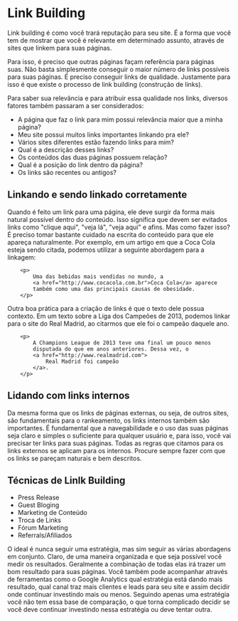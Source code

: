 # Link Building
Link building é como você trará reputação para seu site. É a forma que você tem de mostrar que você é relevante em determinado assunto, através de sites que linkem para suas páginas.

Para isso, é preciso que outras páginas façam referência para páginas suas. Não basta simplesmente conseguir o maior número de links possíveis para suas páginas. É preciso conseguir links de qualidade. Justamente para isso é que existe o processo de link building (construção de links).

Para saber sua relevância e para atribuir essa qualidade nos links, diversos fatores também passaram a ser considerados:
* A página que faz o link para mim possui relevância maior que a minha página?
* Meu site possui muitos links importantes linkando pra ele?
* Vários sites diferentes estão fazendo links para mim?
* Qual é a descrição desses links?
* Os conteúdos das duas páginas possuem relação?
* Qual é a posição do link dentro da página?
* Os links são recentes ou antigos?

## Linkando e sendo linkado corretamente
Quando é feito um link para uma página, ele deve surgir da forma mais natural possível dentro do conteúdo. Isso significa que devem ser evitados links como "clique aqui", "veja lá", "veja aqui" e afins. Mas como fazer isso?
É preciso tomar bastante cuidado na escrita do conteúdo para que ele apareça naturalmente. Por exemplo, em um artigo em que a Coca Cola esteja sendo citada, podemos utilizar a seguinte abordagem para a linkagem:
       
       
        <p>
            Uma das bebidas mais vendidas no mundo, a 
            <a href="http://www.cocacola.com.br">Coca Cola</a> aparece 
            também como uma das principais causas de obesidade.
        </p>
        
Outra boa prática para a criação de links é que o texto dele possua contexto. Em um texto sobre a Liga dos Campeões de 2013, podemos linkar para o site do Real Madrid, ao citarmos que ele foi o campeão daquele ano.

        <p>
            A Champions League de 2013 teve uma final um pouco menos 
            disputada do que em anos anteriores. Dessa vez, o
            <a href="http://www.realmadrid.com">
                Real Madrid foi campeão
            </a>.
        </p>
        
## Lidando com links internos
Da mesma forma que os links de páginas externas, ou seja, de outros sites, são fundamentais para o rankeamento, os links internos também são importantes. É fundamental que a navegabilidade e o uso das suas páginas seja claro e simples o suficiente para qualquer usuário e, para isso, você vai precisar ter links para suas páginas.
Todas as regras que citamos para os links externos se aplicam para os internos. Procure sempre fazer com que os links se pareçam naturais e bem descritos. 

## Técnicas de Linlk Building
* Press Release
* Guest Bloging
* Marketing de Conteúdo
* Troca de Links
* Fórum Marketing
* Referrals/Afiliados

O ideal é nunca seguir uma estratégia, mas sim seguir as várias abordagens em conjunto. Claro, de uma maneira organizada e que seja possível você medir os resultados. Geralmente a combinação de todas elas irá trazer um bom resultado para suas páginas. Você também pode acompanhar através de ferramentas como o Google Analytics qual estratégia está dando mais resultado, qual canal traz mais clientes e leads para seu site e assim decidir onde continuar investindo mais ou menos.
Seguindo apenas uma estratégia você não tem essa base de comparação, o que torna complicado decidir se você deve continuar investindo nessa estratégia ou deve tentar outra.


